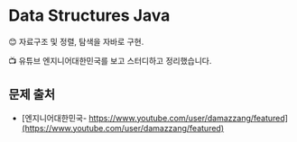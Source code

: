 # Data Structures Java
:blush: 자료구조 및 정렬, 탐색을 자바로 구현.

:tv: ​유튜브 엔지니어대한민국를 보고 스터디하고 정리했습니다.



## 문제 출처

* [엔지니어대한민국- https://www.youtube.com/user/damazzang/featured](https://www.youtube.com/user/damazzang/featured)


